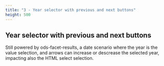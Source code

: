 ```yaml
---
title: "3 - Year selector with previous and next buttons"
height: 500
---
```


## Year selector with previous and next buttons

Still powered by ods-facet-results, a date scenario where the year is the value selection, and arrows can increase or descrease the selected year, impacting also the HTML select selection.

